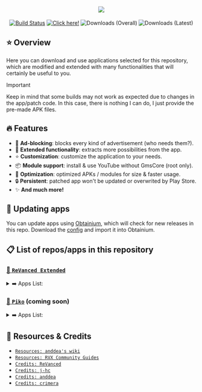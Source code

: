 <h1 align="center">
    <picture>
        <img src="https://readme-typing-svg.demolab.com?font=Google+Sans&size=25&pause=1000&color=F70000&center=true&vCenter=true&random=false&width=435&lines=%F0%9F%93%A6+ReVanced's+pre-made+APKs">
    </picture>
</h1>

<p align="center">
    <a href="https://github.com/krvstek/rvx-apks/actions/workflows//build.yml"><img alt="Build Status" src="https://github.com/krvstek/rvx-apks/actions/workflows/build.yml/badge.svg"></a>
    <a href="https://github.com/krvstek/rvx-apks/releases/latest"><img alt="Click here!" src="https://img.shields.io/github/release-date/krvstek/rvx-apks?display_date=created_at&logo=android&label=Latest%20Release"></a>
    <img alt="Downloads (Overall)" src="https://img.shields.io/github/downloads/krvstek/rvx-apks/total?logo=simpleanalytics&logoColor=%23FFFFFF&label=Downloads%20(Overall)">
    <img alt="Downloads (Latest)" src="https://img.shields.io/github/downloads/krvstek/rvx-apks/latest/total?sort=semver&logo=simpleanalytics&logoColor=%23FFFFFF&label=Downloads%20(Latest)">
</p>

## ⭐ Overview
Here you can download and use applications selected for this repository, which are modified and extended with many functionalities that will certainly be useful to you.

> [!IMPORTANT]
> Keep in mind that some builds may not work as expected due to changes in the app/patch code. In this case, there is nothing I can do, I just provide the pre-made APK files.

## 🔥 Features
- 🛑 **Ad-blocking**: blocks every kind of advertisement (who needs them?).
- 🚀 **Extended functionality**: extracts more possibilities from the app.
- ⭐ **Customization**: customize the application to your needs.
- 📦 **Module support**: install & use YouTube without GmsCore (root only).
- 💉 **Optimization**: optimized APKs / modules for size & faster usage.
- 🔒 **Persistent**: patched app won't be updated or overwrited by Play Store.
- ✨ **And much more!**

## 💎 Updating apps
You can update apps using [Obtainium](https://github.com/ImranR98/Obtainium/?tab=readme-ov-file#installation), which will check for new releases in this repo. Download the [config](https://github.com/krvstek/rvx-apks/blob/main/obtainium-rvx.json) and import it into Obtainium.

## 📋 List of repos/apps in this repository
### [🧩 `ReVanced Extended`](https://github.com/anddea/revanced-patches)
<details>
<summary>➡️ Apps List:</summary>

- <picture><img src="https://play-lh.googleusercontent.com/6am0i3walYwNLc08QOOhRJttQENNGkhlKajXSERf3JnPVRQczIyxw2w3DxeMRTOSdsY=s48-rw" width="20" height="20"></picture> [`YouTube`](https://play.google.com/store/apps/details?id=com.google.android.youtube)
- <picture><img src="https://play-lh.googleusercontent.com/zD8UA5CRdiPzbvTwGKtzR4KjQpxqEK6X0tGDpzEaOo0xPEvG6HUiC_0qkpTfzpuMTqU=s48-rw" width="20" height="20"></picture> [`YouTube Music`](https://play.google.com/store/apps/details?id=com.google.android.apps.youtube.music)
- <picture><img src="https://play-lh.googleusercontent.com/NaFAbO7ExS4NRAvt2GYkNY6OQf9oVXwmdMTZzA6zrgjjSxhQuTCnjHyf7TgYcoSGqQ=s48-rw" width="20" height="20"></picture> [`Reddit`](https://play.google.com/store/apps/details?id=com.reddit.frontpage)
- <picture><img src="https://play-lh.googleusercontent.com/7ynvVIRdhJNAngCg_GI7i8TtH8BqkJYmffeUHsG-mJOdzt1XLvGmbsKuc5Q1SInBjDKN=s48-rw" width="20" height="20"></picture> [`Spotify`](https://play.google.com/store/apps/details?id=com.spotify.music)
</details>


### [🧩 `Piko`](https://github.com/crimera/piko) (coming soon)
<details>
<summary>➡️ Apps List:</summary>

- <picture><img src="https://play-lh.googleusercontent.com/XyI6Hyz9AFg7E_joVzX2zh6CpWm9B2DG2JuEz5meCFVm4-wTKTnHgqbmg62iFKe4Gzca=s48-rw" width="20" height="20"></picture> [`X`](https://play.google.com/store/apps/details?id=com.twitter.android)
</details>

## 📜 Resources & Credits
- [`Resources: anddea's wiki`](https://github.com/anddea/revanced-patches/wiki)
- [`Resources: RVX Community Guides`](https://github.com/ReVanced-Extended-Community/Community-Guides)
- [`Credits: ReVanced`](https://github.com/revanced)
- [`Credits: j-hc`](https://github.com/j-hc)
- [`Credits: anddea`](https://github.com/anddea)
- [`Credits: crimera`](https://github.com/crimera)